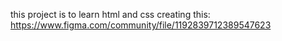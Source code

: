 this project is to learn html and css
creating this: https://www.figma.com/community/file/1192839712389547623